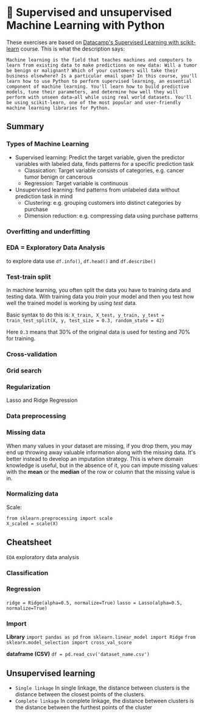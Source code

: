 # :robot: Supervised and unsupervised Machine Learning with Python

These exercises are based on [Datacamp's Supervised Learning with scikit-learn](https://learn.datacamp.com/courses/supervised-learning-with-scikit-learn) course. This is what the description says:
```
Machine learning is the field that teaches machines and computers to learn from existing data to make predictions on new data: Will a tumor be benign or malignant? Which of your customers will take their business elsewhere? Is a particular email spam? In this course, you'll learn how to use Python to perform supervised learning, an essential component of machine learning. You'll learn how to build predictive models, tune their parameters, and determine how well they will perform with unseen data—all while using real world datasets. You'll be using scikit-learn, one of the most popular and user-friendly machine learning libraries for Python.
```

## Summary

### Types of Machine Learning
- Supervised learning: Predict the target variable, given the predictor variables with labeled data, finds patterns for a specific prediction task
    - Classication: Target variable consists of categories, e.g. cancer tumor benign or cancerous
    - Regression: Target variable is continuous
- Unsupervised learning: find patterns from unlabeled data without prediction task in mind
    - Clustering: e.g. grouping customers into distinct categories by purchase
    - Dimension reduction: e.g. compressing data using purchase patterns


### Overfitting and underfitting

### EDA = Exploratory Data Analysis
to explore data use `df.info()`, `df.head()` and `df.describe()`



### Test-train split
In machine learning, you often split the data you have to training data and testing data. With training data you *train* your model and then you test how well the trained model is working by using *test* data.

Basic syntax to do this is:
`X_train, X_test, y_train, y_test = train_test_split(X, y, test_size = 0.3, random_state = 42)`

Here `0.3` means that 30% of the original data is used for testing and 70% for training.

### Cross-validation


### Grid search

### Regularization
Lasso and Ridge Regression

### Data preprocessing

### Missing data
When many values in your dataset are missing, if you drop them, you may end up throwing away valuable information along with the missing data. It's better instead to develop an imputation strategy. This is where domain knowledge is useful, but in the absence of it, you can impute missing values with the **mean** or the **median** of the row or column that the missing value is in.

### Normalizing data

Scale: 
```
from sklearn.preprocessing import scale
X_scaled = scale(X)
```

## Cheatsheet
`EDA` exploratory data analysis

### Classification

### Regression
`ridge = Ridge(alpha=0.5, normalize=True)`
`lasso = Lasso(alpha=0.5, normalize=True)`

### Import

**Library**
`import pandas as pd`
`from sklearn.linear_model import Ridge`
`from sklearn.model_selection import cross_val_score`

**dataframe (CSV)**
`df = pd.read_csv('dataset_name.csv')`


## Unsupervised learning

- `Single linkage` In single linkage, the distance between clusters is the distance between the closest points of the clusters.
- `Complete linkage` In complete linkage, the distance between clusters is the distance between the furthest points of the cluster